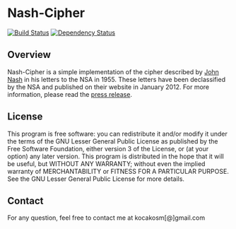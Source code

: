 Nash-Cipher
===========

[![Build Status](https://secure.travis-ci.org/kocakosm/nash-cipher.png?branch=master)](http://travis-ci.org/kocakosm/nash-cipher) [![Dependency Status](https://www.versioneye.com/user/projects/532df6a6f5994914490001c8/badge.png)](https://www.versioneye.com/user/projects/532df6a6f5994914490001c8)


Overview
--------

Nash-Cipher is a simple implementation of the cipher described by
[John Nash](http://en.wikipedia.org/wiki/John_Forbes_Nash,_Jr.) in his
letters to the NSA in 1955. These letters have been declassified by the NSA and
published on their website in January 2012. For more information, please read the
[press release](http://www.nsa.gov/public_info/press_room/2012/nash_exhibit.shtml).


License
-------

This program is free software: you can redistribute it and/or modify it under
the terms of the GNU Lesser General Public License as published by the Free
Software Foundation, either version 3 of the License, or (at your option) any
later version.
This program is distributed in the hope that it will be useful, but WITHOUT ANY
WARRANTY; without even the implied warranty of MERCHANTABILITY or FITNESS FOR A
PARTICULAR PURPOSE. See the GNU Lesser General Public License for more details.


Contact
-------

For any question, feel free to contact me at kocakosm[@]gmail.com
